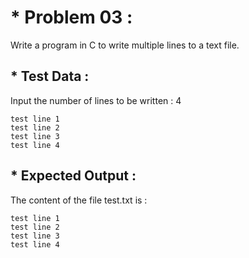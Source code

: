 # * Problem 03 :

Write a program in C to write multiple lines to a text file.

## * Test Data :

Input the number of lines to be written : 4

    test line 1
    test line 2
    test line 3
    test line 4

## * Expected Output :

 The content of the file test.txt is :

    test line 1                                                               
    test line 2                 
    test line 3  
    test line 4 